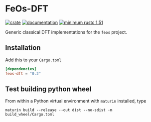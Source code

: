 # FeOs-DFT

[![crate](https://img.shields.io/crates/v/feos-dft.svg)](https://crates.io/crates/feos-dft)
[![documentation](https://docs.rs/feos-dft/badge.svg)](https://docs.rs/feos-dft)
[![minimum rustc 1.51](https://img.shields.io/badge/rustc-1.51+-red.svg)](https://rust-lang.github.io/rfcs/2495-min-rust-version.html)

Generic classical DFT implementations for the `feos` project.

## Installation

Add this to your `Cargo.toml`

```toml
[dependencies]
feos-dft = "0.2"
```

## Test building python wheel

From within a Python virtual environment with `maturin` installed, type

```
maturin build --release --out dist --no-sdist -m build_wheel/Cargo.toml
```
